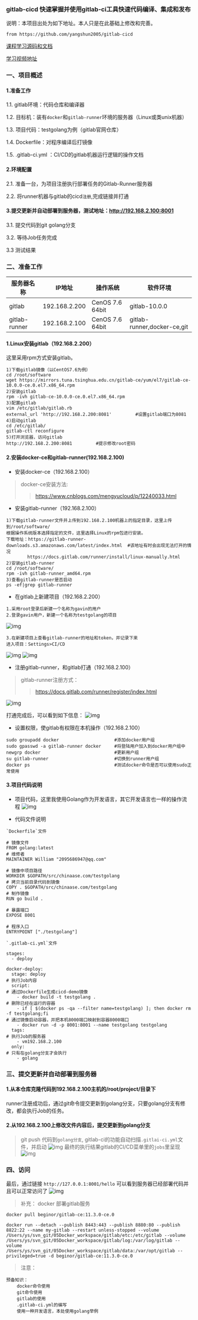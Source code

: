 ### gitlab-cicd   快速掌握并使用gitlab-ci工具快速代码编译、集成和发布

说明：本项目出处为如下地址。本人只是在此基础上修改和完善。
```
from https://github.com/yangshun2005/gitlab-cicd
```


[课程学习源码和文档](https://github.com/yangshun2005/gitlab-cicd)

[学习视频地址](https://www.bilibili.com/video/av92022124/)

### 一、项目概述

#### 1.准备工作

1.1. gitlab环境：代码仓库和编译器

1.2. 目标机：装有`docker`和`gitlab-runner`环境的服务器（Linux或类unix机器）

1.3. 项目代码：testgolang为例（gitlab官网仓库）

1.4. Dockerfile：对程序编译后打镜像

1.5. .gitlab-ci.yml ：CI/CD的gitlab机器运行逻辑的操作文档

#### 2.环境配置

2.1. 准备一台，为项目注册执行部署任务的Gitlab-Runner服务器

2.2. 将runner机器与gitlab的cicd`注册`,完成链接并打通

#### 3.提交更新并自动部署到服务器，测试地址：http://192.168.2.100:8001

3.1. 提交代码到git golang分支

3.2. 等待Job任务完成

3.3 测试结果


### 二、准备工作

|服务器名称|IP地址|操作系统|软件环境|
|--------|-----|-----|-----|
|gitlab|192.168.2.200|CenOS 7.6 64bit|gitlab-10.0.0|
|gitlab-runner|192.168.2.100|CenOS 7.6 64bit|gitlab-runner,docker-ce,git|

#### 1.Linux安装gitlab（192.168.2.200）

这里采用rpm方式安装gitlab。
```
1)下载gitlab镜像（以CentOS7.6为例）
cd /root/software
wget https://mirrors.tuna.tsinghua.edu.cn/gitlab-ce/yum/el7/gitlab-ce-10.0.0-ce.0.el7.x86_64.rpm
2)安装gitlab
rpm -ivh gitlab-ce-10.0.0-ce.0.el7.x86_64.rpm
3)配置gitlab
vim /etc/gitlab/gitlab.rb
external_url 'http://192.168.2.200:8081'         #设置gitlab端口为8081
4)启动gitlab
cd /etc/gitlab/
gitlab-ctl reconfigure
5)打开浏览器，访问gitlab
http://192.168.2.200:8081         #提示修改root密码
```

#### 2.安装docker-ce和gitlab-runner(192.168.2.100)

* 安装docker-ce（192.168.2.100）
>docker-ce安装方法:
>> https://www.cnblogs.com/mengyucloud/p/12240033.html

* 安装gitlab-runner（192.168.2.100）
```
1)下载gitlab-runner文件并上传到192.168.2.100机器上的指定目录，这里上传到/root/software/
根据操作系统版本选择指定的文件，这里选择Linux的rpm包进行安装。
下载地址：https://gitlab-runner-downloads.s3.amazonaws.com/latest/index.html  #该地址有时会出现无法打开的情况
        https://docs.gitlab.com/runner/install/linux-manually.html
2)安装gitlab-runner
cd /root/software/
rpm -ivh gitlab-runner_amd64.rpm
3)查看gitlab-runner是否启动
ps -ef|grep gitlab-runner
```

* 在gitlab上新建项目（192.168.2.200）
```
1.采用root登录后新建一个名称为gavin的用户
2.登录gavin用户，新建一个名称为testgolang的项目
```
![img](./imgs/1gitlab.jpg)
```
3.在新建项目上查看gitlab-runner的地址和token，并记录下来
进入项目：Settings>CI/CD
```
![img](./imgs/2gitlab.jpg)
![img](./imgs/3gitlab.jpg)

* 注册gitlab-runner，和gitlab打通（192.168.2.100）
>gitlab-runner注册方式：
>>  https://docs.gitlab.com/runner/register/index.html

![img](./imgs/4gitlab.jpg)

打通完成后，可以看到如下信息：
![img](./imgs/5gitlab.jpg)

* 设置权限，使gitlab有权限在本机操作（192.168.2.100）
```
sudo groupadd docker                     #添加docker用户组
sudo gpasswd -a gitlab-runner docker     #将登陆用户加入到docker用户组中
newgrp docker                            #更新用户组
su gitlab-runner                         #切换到runner用户组
docker ps                                #测试docker命令是否可以使用sudo正常使用
```

#### 3.项目代码说明

* 项目代码，这里我使用Golang作为开发语言，其它开发语言也一样的操作流程
![img](./imgs/WX20200226-162255@2x.png)

* 代码文件说明
```
`Dockerfile`文件
```

```
# 镜像文件
FROM golang:latest
# 维修者
MAINTAINER William "2095686947@qq.com"

# 镜像中项目路径
WORKDIR $GOPATH/src/chinaase.com/testgolang
# 拷贝当前目录代码到镜像
COPY . $GOPATH/src/chinaase.com/testgolang
# 制作镜像
RUN go build .

# 暴露端口
EXPOSE 8001

# 程序入口
ENTRYPOINT ["./testgolang"]
```

```
`.gitlab-ci.yml`文件
```

```
stages:
  - deploy

docker-deploy:
  stage: deploy
# 执行Job内容
  script:
# 通过Dockerfile生成cicd-demo镜像
    - docker build -t testgolang .
# 删除已经在运行的容器
    - if [ $(docker ps -qa --filter name=testgolang) ]; then docker rm -f testgolang;fi
# 通过镜像启动容器，并把本机8000端口映射到容器8000端口
    - docker run -d -p 8001:8001 --name testgolang testgolang
  tags:
# 执行Job的服务器
    - vm192.168.2.100
  only:
# 只有在golang分支才会执行
    - golang
```


### 三、提交更新并自动部署到服务器

#### 1.从本仓库克隆代码到192.168.2.100主机的/root/project/目录下

runner注册成功后，通过git命令提交更新到golang分支，只要golang分支有修改，都会执行Job的任务。

#### 2.从192.168.2.100上修改文件内容后，提交更新到golang分支

> git push 代码到`golang分支`, gitlab-ci的功能自动扫描`.gitlai-ci.yml`文件，并启动
![img](./imgs/6gitlab.jpg)
> 最终的执行结果gitlab的CI/CD菜单里的`jobs`里呈现
![img](./imgs/7gitlab.jpg)

### 四、访问
最后，通过链接 `http://127.0.0.1:8001/hello` 可以看到服务器已经部署代码并且可以正常访问了
![img](./imgs/8gitlab.jpg)

> 补充： docker 部署gitlab服务

```
docker pull beginor/gitlab-ce:11.3.0-ce.0

docker run --detach --publish 8443:443 --publish 8880:80 --publish 8822:22 --name my-gitlab --restart unless-stopped --volume /Users/ys/svn_git/05Docker_workspace/gitlab/etc:/etc/gitlab --volume /Users/ys/svn_git/05Docker_workspace/gitlab/log:/var/log/gitlab --volume /Users/ys/svn_git/05Docker_workspace/gitlab/data:/var/opt/gitlab --privileged=true -d beginor/gitlab-ce:11.3.0-ce.0
```

> 注意：

```
预备知识：
    docker命令使用
    git命令使用
    gitlab的使用
    .gitlab-ci.yml的编写
    使用一种开发语言，本处使用golang举例
```

